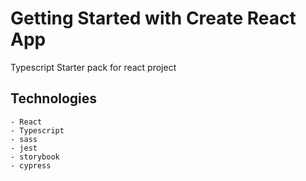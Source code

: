 # Getting Started with Create React App

Typescript Starter pack for react project


## Technologies 

    - React
    - Typescript
    - sass
    - jest
    - storybook
    - cypress


